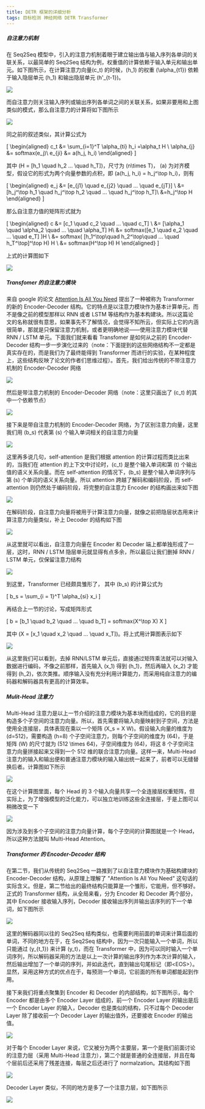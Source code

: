 ```yaml
---
title: DETR 框架的详细分析
tags: 目标检测 神经网络 DETR Transformer
---
```


##### 自注意力机制

在 Seq2Seq 模型中，引入的注意力机制着眼于建立输出值与输入序列各单词的关联关系，以最简单的 Seq2Seq 结构为例，权重值的计算依赖于输入单元和输出单元。如下图所示，在计算注意力向量\(c_t\) 的时候，\(h_1\) 的权重 \(\alpha_{t1}\) 依赖于输入隐层单元 \(h_1\) 和输出隐层单元 \(h'_{t-1}\)。

![](transformer_encoder-decoder_attention.png)

而自注意力则关注输入序列或输出序列各单词之间的关联关系，如果非要用和上图类似的模式，那么自注意力的计算将如下图所示

![](transformer_encoder-decoder_self-attention.png)

同之前的叙述类似，其计算公式为

\[
  \begin{aligned}
  c_t &= \sum_{i=1}^T \alpha_{ti} h_i =\alpha_t H   \\
  \alpha_{j} &= softmax(e_j)\\
  e_{ji} &= a(h_j, h_i)
  \end{aligned}
  \]

其中 \(H = [h_1 \quad h_2 ... \quad h_T]\)，尺寸为 \(n\times T\)， \(a\) 为对齐模型，假设它的形式为两个向量参数的点积，即 \(a(h_j, h_i) = h_j^\top h_i\)，则有

\[
  \begin{aligned}
  e_j &= [e_{j1} \quad e_{j2} \quad ... \quad e_{jT}] \\
      &= [h_j^\top h_1 \quad h_j^\top h_2 \quad ... \quad h_j^\top h_T]\\
      &=h_j^\top H
  \end{aligned}
  \]

那么自注意力值的矩阵形式就为

\[
  \begin{aligned}
  c &= [c_1 \quad c_2 \quad ... \quad c_T] \\
    &= [\alpha_1 \quad \alpha_2 \quad ... \quad \alpha_T] H\\
    &= softmax([e_1 \quad e_2 \quad ... \quad e_T] )H \\
    &= softmax( [h_1^\top\quad h_2^\top\quad ... \quad h_T^\top]^\top H) H \\ 
    &= softmax(H^\top H) H
  \end{aligned}
  \]

上式的计算图如下

![](transformer_self-attention.png)

##### Transfomer 的自注意力模块

来自 google 的论文 [Attention Is All You Need](https://arxiv.org/abs/1706.03762) 提出了一种被称为 Transformer 的新的 Encoder-Decoder 结构。它的特点是以注意力模块作为基本计算单元，而不是像之前的模型那样以 RNN 或者 LSTM 等结构作为基本构建块。所以这篇论文的名称就很有意思，如果事先不了解情况，会觉得不知所云，但实际上它的内涵很简单，那就是只保留注意力机制，或者更明确地说——使用注意力模块代替 RNN / LSTM 单元。下面我们就来看看 Transfomer 是如何从之前的 Encoder-Decoder 结构一步一步演化过来的（note：下面提到的这些网络结构不一定都是真实存在的，而是我们为了最终能得到 Transformer 而进行的实验，在某种程度上，这些结构反映了论文的作者们思维过程）。首先，我们给出传统的不带注意力机制的 Encoder-Decoder 网络

![](transformer_encoder-decoder.png)

然后是带注意力机制的 Encoder-Decoder 网络（note：这里只画出了 \(c_t\) 的其中一个依赖节点）

![](transformer_encoder-decoder_attention.png)

接下来是带自注意力机制的 Encoder-Decoder 网络，为了区别注意力向量，这里我们用 \(b_s\) 代表第 \(s\) 个输入单词相关的自注意力向量

![](transformer_encoder-decoder_self-attention.png)

这里再多说几句，self-attention 是我们根据 attention 的计算过程而类比出来的，当我们在 attention 的上下文中讨论时，\(c_t\) 是整个输入单词和第 \(t\) 个输出值的语义关系向量。而在 self-attention 的情况下，\(b_s\) 是整个输入单词序列与第 \(s\) 个单词的语义关系向量。所以 attention 跨越了解码和编码阶段，而 self-attention 则仍然处于编码阶段，将完整的自注意力 Encoder 的结构画出来如下图

![](transformer_encoder-attention.png)

在解码阶段，自注意力向量将被用于计算注意力向量，就像之前把隐层状态用来计算注意力向量类似，补上 Decoder 的结构如下图

![](transformer_encoder-decoder_with_self-attention.png)

从这里就可以看出，自注意力向量在 Encoder 和 Decoder 端上都单独形成了一层，这时，RNN / LSTM 隐层单元就显得有点多余，所以最后让我们删掉 RNN / LSTM 单元，仅保留注意力结构

![](transformer_only-attention.png)

到这里，Transformer 已经颇具雏形了， 其中 \(b_s\) 的计算公式为

\[
  b_s = \sum_{i = 1}^T \alpha_{si} x_i
  \]

再结合上一节的讨论，写成矩阵形式

\[
  b = [b_1 \quad b_2 \quad ... \quad b_T] = softmax(X^\top X) X
  \]

其中 \(X = [x_1 \quad x_2 \quad ... \quad x_T]\)。将上式用计算图表示如下

![](transformer_self-attention2.png)

从这里我们可以看到，去掉 RNN/LSTM 单元后，直接通过矩阵乘法就可以对输入数据进行编码，不像之前那样，首先输入 \(x_1\) 得到 \(h_1\)，然后再输入 \(x_2\) 才能得到 \(h_2\)，依次类推。顺序输入没有充分利用计算能力，而采用纯自注意力的编码器和解码器具有更高的计算效率。

##### Mulit-Head 注意力

Multi-Head 注意力是以上一节介绍的注意力模块为基本块而组成的，它的目的是构造多个子空间的注意力向量。所以，首先需要将输入向量映射到子空间，方法是使用全连接层，具体表现在乘以一个矩阵 \(X_s = X W\)。假设输入向量的维度为 \(d=512\)，需要构造 \(h=8\) 个子空间注意力，则每个子空间的维度为 \(64\)，于是矩阵 \(W\) 的尺寸就为 \(512 \times 64\)，子空间维度为 \(64\)，将这 8 个子空间注意力向量拼接起来又得到一个 512 维的联合注意力向量。这样一来，Multi-Head 注意力的输入和输出便和普通注意力模块的输入输出统一起来了，前者可以无缝替换后者。计算图如下所示

![](transformer_multi-head-attention.png)

在这个计算图里面，每个 Head 的 3 个输入向量共享一个全连接层权重矩阵，但实际上，为了增强模型的泛化能力，可以独立地训练这些全连接层，于是上图可以稍微改变一下

![](transformer_multi-head-attention2.png)

因为涉及到多个子空间的注意力向量计算，每个子空间的计算图就是一个 Head，所以这种方法就叫 Multi-Head Attention。

##### Transformer 的 Encoder-Decoder 结构

在第二节，我们从传统的 Seq2Seq 一路推到了以自注意力模块作为基础构建块的 Encoder-Decoder 结构，从原理上理解了 "Attention Is All You Need" 这句话的实际含义。但是，第二节给出的最终结构只能算是一个雏形，它能用，但不够好。正式的 Transformer 结构，从全局来看，分为 Encoder 和 Decoder 两个部分，其中 Encoder 接收输入序列，Decoder 接收输出序列并输出该序列的下一个单词，如下图所示

![](transformer_summary.png)

这里的解码器同以往的 Seq2Seq 结构类似，也需要利用前面的单词来计算后面的单词，不同的地方在于，在 Seq2Seq 结构中，因为一次只能输入一个单词，所以只能通过 \(y_{t_1}\) 来计算 \(y_t\)，而在 Transformer 中，因为可以同时输入一个单词序列，所以解码器采用的方法是以上一次计算的输出序列作为本次计算的输入，然后输出增加了一个单词的序列，并如此迭代，直到输出句尾标记（即\<EOS>）。显然，采用这种方式的优点在于，每预测一个单词，它前面的所有单词都能起到作用。

接下来我们将重点聚集到 Encoder 和 Decoder 的内部结构，如下图所示，每个 Encoder 都是由多个 Encoder Layer 组成的，前一个 Encoder Layer 的输出是后一个 Encoder Layer 的输入，Decoder 也是类似的结构，只不过每个 Decoder Layer 除了接收前一个 Decoder Layer 的输出值外，还要接收 Encoder 的输出值。

![](transformer_detail.png)

对于每个 Encoder Layer 来说，它又被分为两个主要层，第一个是我们前面讨论的注意力层（采用 Multi-Head 注意力），第二个就是普通的全连接层，并且在每个层前后还采用了残差连接，每层之后还进行了 normalzation。其结构如下图

![](transformer_encoder-layer.png)

Decoder Layer 类似，不同的地方是多了一个注意力层，如下图所示

![](transformer_decoder-layer.png)

